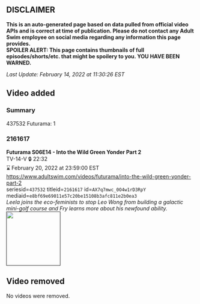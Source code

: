 ## DISCLAIMER
**This is an auto-generated page based on data pulled from official video APIs and is correct at time of publication. Please do not contact any Adult Swim employee on social media regarding any information this page provides.**  
**SPOILER ALERT: This page contains thumbnails of full episodes/shorts/etc. that might be spoilery to you. YOU HAVE BEEN WARNED.**  

_Last Update: February 14, 2022 at 11:30:26 EST_
## Video added
### Summary
437532 Futurama: 1  
### 2161617
**Futurama S06E14 - Into the Wild Green Yonder Part 2**  
TV-14-V 🔒 22:32  
⌛ February 20, 2022 at 23:59:00 EST  
https://www.adultswim.com/videos/futurama/into-the-wild-green-yonder-part-2  
seriesid=`437532` titleid=`2161617` id=`AX7q7mwc_0O4w1rD3RpY` mediaid=`e8bf69e69011e57c20be15108b3afc811e2b0ea3`  
_Leela joins the eco-feminists to stop Leo Wong from building a galactic mini-golf course and Fry learns more about his newfound ability._  
<a href=""><img src="" height="144px" /></a>
## Video removed
No videos were removed.  
